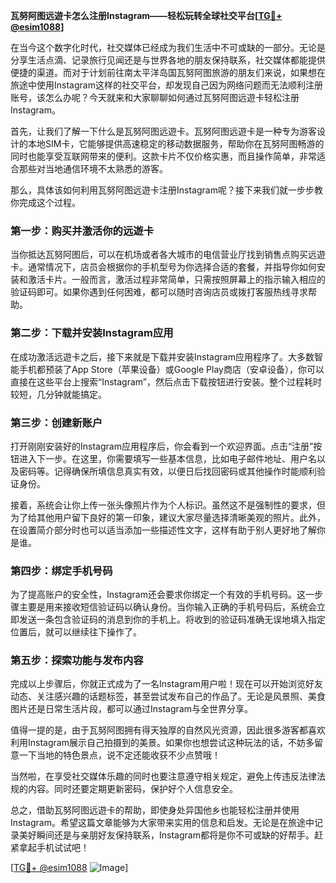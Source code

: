 **瓦努阿图远遊卡怎么注册Instagram——轻松玩转全球社交平台[[TG💪+ @esim1088](https://t.me/s/esim1088)]**

在当今这个数字化时代，社交媒体已经成为我们生活中不可或缺的一部分。无论是分享生活点滴、记录旅行见闻还是与世界各地的朋友保持联系，社交媒体都能提供便捷的渠道。而对于计划前往南太平洋岛国瓦努阿图旅游的朋友们来说，如果想在旅途中使用Instagram这样的社交平台，却发现自己因为网络问题而无法顺利注册账号，该怎么办呢？今天就来和大家聊聊如何通过瓦努阿图远遊卡轻松注册Instagram。

首先，让我们了解一下什么是瓦努阿图远遊卡。瓦努阿图远遊卡是一种专为游客设计的本地SIM卡，它能够提供高速稳定的移动数据服务，帮助你在瓦努阿图畅游的同时也能享受互联网带来的便利。这款卡片不仅价格实惠，而且操作简单，非常适合那些对当地通信环境不太熟悉的游客。

那么，具体该如何利用瓦努阿图远遊卡注册Instagram呢？接下来我们就一步步教你完成这个过程。

### 第一步：购买并激活你的远遊卡

当你抵达瓦努阿图后，可以在机场或者各大城市的电信营业厅找到销售点购买远遊卡。通常情况下，店员会根据你的手机型号为你选择合适的套餐，并指导你如何安装和激活卡片。一般而言，激活过程非常简单，只需按照屏幕上的指示输入相应的验证码即可。如果你遇到任何困难，都可以随时咨询店员或拨打客服热线寻求帮助。

### 第二步：下载并安装Instagram应用

在成功激活远遊卡之后，接下来就是下载并安装Instagram应用程序了。大多数智能手机都预装了App Store（苹果设备）或Google Play商店（安卓设备），你可以直接在这些平台上搜索“Instagram”，然后点击下载按钮进行安装。整个过程耗时较短，几分钟就能搞定。

### 第三步：创建新账户

打开刚刚安装好的Instagram应用程序后，你会看到一个欢迎界面。点击“注册”按钮进入下一步。在这里，你需要填写一些基本信息，比如电子邮件地址、用户名以及密码等。记得确保所填信息真实有效，以便日后找回密码或其他操作时能顺利验证身份。

接着，系统会让你上传一张头像照片作为个人标识。虽然这不是强制性的要求，但为了给其他用户留下良好的第一印象，建议大家尽量选择清晰美观的照片。此外，在设置简介部分时也可以适当添加一些描述性文字，这样有助于别人更好地了解你是谁。

### 第四步：绑定手机号码

为了提高账户的安全性，Instagram还会要求你绑定一个有效的手机号码。这一步骤主要是用来接收短信验证码以确认身份。当你输入正确的手机号码后，系统会立即发送一条包含验证码的消息到你的手机上。将收到的验证码准确无误地填入指定位置后，就可以继续往下操作了。

### 第五步：探索功能与发布内容

完成以上步骤后，你就正式成为了一名Instagram用户啦！现在可以开始浏览好友动态、关注感兴趣的话题标签，甚至尝试发布自己的作品了。无论是风景照、美食图片还是日常生活片段，都可以通过Instagram与全世界分享。

值得一提的是，由于瓦努阿图拥有得天独厚的自然风光资源，因此很多游客都喜欢利用Instagram展示自己拍摄到的美景。如果你也想尝试这种玩法的话，不妨多留意一下当地的特色景点，说不定还能收获不少点赞哦！

当然啦，在享受社交媒体乐趣的同时也要注意遵守相关规定，避免上传违反法律法规的内容。同时还要定期更新密码，保护好个人信息安全。

总之，借助瓦努阿图远遊卡的帮助，即使身处异国他乡也能轻松注册并使用Instagram。希望这篇文章能够为大家带来实用的信息和启发。无论是在旅途中记录美好瞬间还是与亲朋好友保持联系，Instagram都将是你不可或缺的好帮手。赶紧拿起手机试试吧！

[[TG💪+ @esim1088](https://t.me/s/esim1088) ![Image](https://i.postimg.cc/4NQfJmqS/Snipaste-2025-05-13-00-14-12.png)]